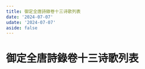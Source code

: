 ```yaml
---
title: 御定全唐詩錄卷十三诗歌列表
date: '2024-07-07'
udate: '2024-07-07'
aside: false
---
```

# 御定全唐詩錄卷十三诗歌列表

<PoemList :list="poems" :authorMap="authorMap" :chapternum="13" />

<script setup>
const chapter = '卷十三';
import poems from '/data/qtsl/卷十三/poems.json'
import authorMap from '/data/qtsl/卷十三/author.json'
</script>
